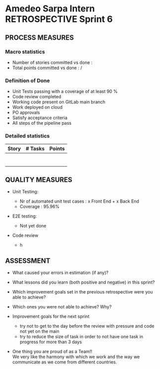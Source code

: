 # Amedeo Sarpa Intern RETROSPECTIVE Sprint 6

## PROCESS MEASURES

### Macro statistics

- Number of stories committed vs done : 
- Total points committed vs done : /

### Definition of Done

- Unit Tests passing with a coverage of at least 90 %
- Code review completed
- Working code present on GitLab main branch
- Work deployed on cloud
- PO approvals
- Satisfy acceptance criteria
- All steps of the pipeline pass

### Detailed statistics

| Story | # Tasks | Points |
| ----- | ------- | ------ | 
|     |        |       |
|     |        |       |
|     |        |       |
|     |        |       |
|     |        |       |
|     |        |       |
|     |        |       |

## QUALITY MEASURES

- Unit Testing:

  - Nr of automated unit test cases : x Front End + x Back End
  - Coverage : 95.96%

- E2E testing:
  - Not yet done
- Code review
  - h

## ASSESSMENT

- What caused your errors in estimation (if any)? 

- What lessons did you learn (both positive and negative) in this sprint?

  

- Which improvement goals set in the previous retrospective were you able to achieve? <br>
  
- Which ones you were not able to achieve? Why?<br>
  
- Improvement goals for the next sprint <br>

  - try not to get to the day before the review with pressure and code not yet on the main
  - try to reduce the size of task in order to not have one task in progress for more than 3 days

- One thing you are proud of as a Team!!<br>
  We very like the harmony with which we work and the way we communicate as we come from different countries.
